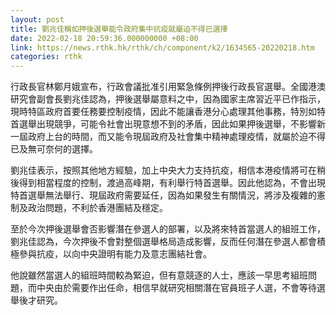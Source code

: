 ```yaml
---
layout: post
title: 劉兆佳稱如押後選舉能令政府集中抗疫就屬迫不得已選擇
date: 2022-02-18 20:59:36.000000000 +08:00
link: https://news.rthk.hk/rthk/ch/component/k2/1634565-20220218.htm
categories: rthk
---
```


行政長官林鄭月娥宣布，行政會議批准引用緊急條例押後行政長官選舉。全國港澳研究會副會長劉兆佳認為，押後選舉屬意料之中，因為國家主席習近平已作指示，現時特區政府首要任務要控制疫情，因此不能讓香港分心處理其他事務，特別如特首選舉出現競爭，可能令社會出現意想不到的矛盾，因此如果押後選舉，不影響新一屆政府上台的時間，而又能令現屆政府及社會集中精神處理疫情，就屬於迫不得已及無可奈何的選擇。

劉兆佳表示，按照其他地方經驗，加上中央大力支持抗疫，相信本港疫情將可在稍後得到相當程度的控制，渡過高峰期，有利舉行特首選舉。因此他認為，不會出現特首選舉無法舉行、現屆政府需要延任，因為如果發生有關情況，將涉及複雜的憲制及政治問題，不利於香港團結及穩定。

至於今次押後選舉會否影響潛在參選人的部署，以及將來特首當選人的組班工作，劉兆佳認為，今次押後不會對整個選舉格局造成影響，反而任何潛在參選人都會積極參與抗疫，以向中央證明有能力及意志團結社會。

他說雖然當選人的組班時間較為緊迫，但有意競逐的人士，應該一早思考組班問題，而中央由於需要作出任命，相信早就研究相關潛在官員班子人選，不會等待選舉後才研究。
